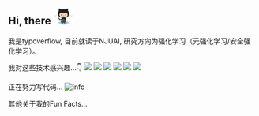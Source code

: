 ## Hi, there <img src=asset/Octocat.png width=40> 
我是typoverflow, 目前就读于NJUAI, 研究方向为强化学习（元强化学习/安全强化学习）。

我对这些技术感兴趣...:point_down:
![](https://img.shields.io/badge/OS-Linux-fcc624?style=flat-square&logo=linux&logoColor=ffffff) ![](https://img.shields.io/badge/macOS-Hackintosh-000000?style=flat-square&logo=apple&logoColor=ffffff) ![](https://img.shields.io/badge/Language-Bash-4eaa25?style=flat-square&logo=gnu-bash&logoColor=ffffff) ![](https://img.shields.io/badge/Language-Python-3776ab?style=flat-square&logo=python&logoColor=ffffff) ![](https://img.shields.io/badge/Language-C++-00599c?style=flat-square&logo=C%2B%2B&logoColor=ffffff) ![](https://img.shields.io/badge/AI-PyTorch-ee4c2c?style=flat-square&logo=PyTorch&logoColor=ffffff)

正在努力写代码...
![info](https://github-readme-stats.vercel.app/api?username=typoverflow&show_icons=true&count_private=true&hide=prs&theme=graywhite)

其他关于我的Fun Facts...